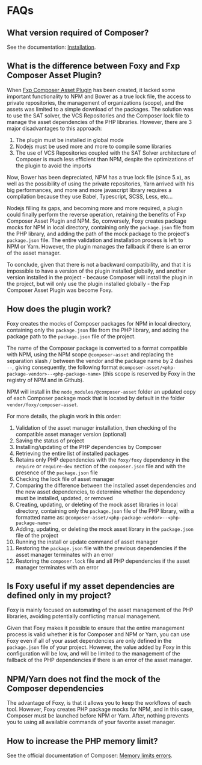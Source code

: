 FAQs
====

What version required of Composer?
----------------------------------

See the documentation: [Installation](index.md#installation).

What is the difference between Foxy and Fxp Composer Asset Plugin?
------------------------------------------------------------------

When [Fxp Composer Asset Plugin](https://github.com/fxpio/composer-asset-plugin) has been created,
it lacked some important functionality to NPM and Bower as a true lock file, the access to
private repositories, the management of organizations (scope), and the assets was limited to a simple
download of the packages. The solution was to use the SAT solver, the VCS Repositories and the
Composer lock file to manage the asset dependencies of the PHP libraries. However, there are 3 major
disadvantages to this approach:

1. The plugin must be installed in global mode
2. Nodejs must be used more and more to compile some libraries
3. The use of VCS Repositories coupled with the SAT Solver architecture of Composer is much less
   efficient than NPM, despite the optimizations of the plugin to avoid the imports

Now, Bower has been depreciated, NPM has a true lock file (since 5.x), as well as the possibility
of using the private repositories, Yarn arrived with his big performances, and more and more javascript
library requires a compilation because they use Babel, Typescript, SCSS, Less, etc...

Nodejs filling its gaps, and becoming more and more required, a plugin could finally perform the reverse operation,
retaining the benefits of Fxp Composer Asset Plugin and NPM. So, conversely, Foxy creates package mocks for NPM
in local directory, containing only the `package.json` file from the PHP library, and adding the path of the
mock package to the project's `package.json` file. The entire validation and installation process is left
to NPM or Yarn. However, the plugin manages the fallback if there is an error of the asset manager.

To conclude, given that there is not a backward compatibility, and that it is impossible to have a version
of the plugin installed globally, and another version installed in the project - because Composer will
install the plugin in the project, but will only use the plugin installed globally - the Fxp Composer Asset
Plugin was become Foxy.

How does the plugin work?
-------------------------

Foxy creates the mocks of Composer packages for NPM in local directory, containing only the `package.json`
file from the PHP library, and adding the package path to the `package.json` file of the project.

The name of the Composer package is converted to a format compatible with NPM, using the NPM scope
`@composer-asset` and replacing the separation slash `/` between the vendor and the package name by
2 dashes `--`, giving consequently, the following format `@composer-asset/<php-package-vendor>--<php-package-name>`
(this scope is reserved by Foxy in the registry of NPM and in Github).

NPM will install in the `node_modules/@composer-asset` folder an updated copy of each Composer package mock
that is located by default in the folder `vendor/foxy/composer-asset`.

For more details, the plugin work in this order:

1. Validation of the asset manager installation, then checking of the compatible asset manager version (optional)
2. Saving the status of project
3. Installing/updating of the PHP dependencies by Composer
4. Retrieving the entire list of installed packages
5. Retains only PHP dependencies with the `foxy/foxy` dependency in the `require` or `require-dev` section of
   the `composer.json` file and with the presence of the `package.json` file
6. Checking the lock file of asset manager
7. Comparing the difference between the installed asset dependencies and the new asset dependencies, to determine
   whether the dependency must be installed, updated, or removed
8. Creating, updating, or deleting of the mock asset libraries in local directory, containing only the
   `package.json` file of the PHP library, with a formatted name as:
   `@composer-asset/<php-package-vendor>--<php-package-name>`
9. Adding, updating, or deleting the mock asset library in the `package.json` file of the project
10. Running the install or update command of asset manager
11. Restoring the `package.json` file with the previous dependencies if the asset manager terminates with an error
12. Restoring the `composer.lock` file and all PHP dependencies if the asset manager terminates with an error

Is Foxy useful if my asset dependencies are defined only in my project?
-----------------------------------------------------------------------

Foxy is mainly focused on automating of the asset management of the PHP libraries, avoiding potentially conflicting
manual management.

Given that Foxy makes it possible to ensure that the entire management process is valid whether it is for Composer
and NPM or Yarn, you can use Foxy even if all of your asset dependencies are only defined in the `package.json` file
of your project. However, the value added by Foxy in this configuration will be low, and will be limited to the
management of the fallback of the PHP dependencies if there is an error of the asset manager.

NPM/Yarn does not find the mock of the Composer dependencies
------------------------------------------------------------

The advantage of Foxy, is that it allows you to keep the workflows of each tool. However, Foxy creates PHP
package mocks for NPM, and in this case, Composer must be launched before NPM or Yarn. After, nothing prevents
you to using all available commands of your favorite asset manager.

How to increase the PHP memory limit?
-------------------------------------

See the official documentation of Composer: [Memory limits errors](https://getcomposer.org/doc/articles/troubleshooting.md#memory-limit-errors).
